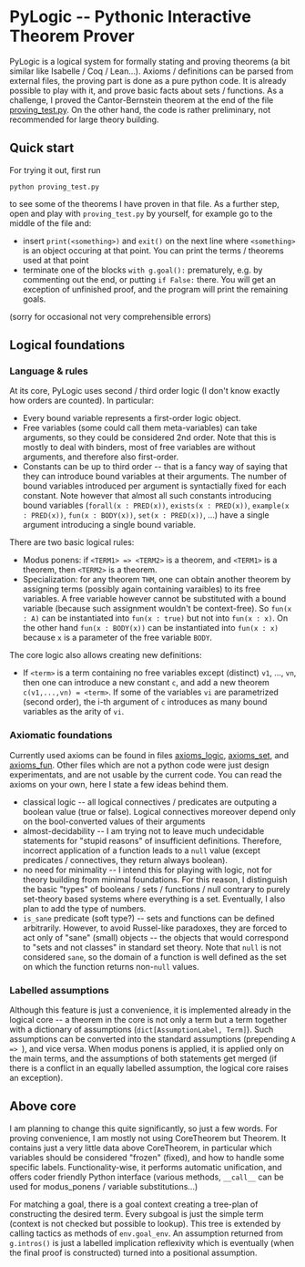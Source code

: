 # PyLogic -- Pythonic Interactive Theorem Prover

PyLogic is a logical system for formally stating and proving theorems (a bit similar like Isabelle / Coq / Lean...). Axioms / definitions can be parsed from external files, the proving part is done as a pure python code. It is already possible to play with it, and prove basic facts about sets / functions. As a challenge, I proved the Cantor-Bernstein theorem at the end of the file [proving_test.py](proving_test.py). On the other hand, the code is rather preliminary, not recommended for large theory building.

## Quick start

For trying it out, first run
```
python proving_test.py
```
to see some of the theorems I have proven in that file. As a further step, open and play with `proving_test.py` by yourself, for example go to the middle of the file and:
* insert `print(<something>)` and `exit()` on the next line where `<something>` is an object occuring at that point. You can print the terms / theorems used at that point
* terminate one of the blocks `with g.goal():` prematurely, e.g. by commenting out the end, or putting `if False:` there. You will get an exception of unfinished proof, and the program will print the remaining goals.

(sorry for occasional not very comprehensible errors)

## Logical foundations

### Language & rules

At its core, PyLogic uses second / third order logic (I don't know exactly how orders are counted). In particular:
* Every bound variable represents a first-order logic object.
* Free variables (some could call them meta-variables) can take arguments, so they could be considered 2nd order. Note that this is mostly to deal with binders, most of free variables are without arguments, and therefore also first-order.
* Constants can be up to third order -- that is a fancy way of saying that they can introduce bound variables at their arguments. The number of bound variables introduced per argument is syntactially fixed for each constant. Note however that almost all such constants introducing bound variables (`forall(x : PRED(x))`, `exists(x : PRED(x))`, `example(x : PRED(x))`, `fun(x : BODY(x))`, `set(x : PRED(x))`, ...) have a single argument introducing a single bound variable.

There are two basic logical rules:
* Modus ponens: if `<TERM1> => <TERM2>` is a theorem, and `<TERM1>` is a theorem, then `<TERM2>` is a theorem.
* Specialization: for any theorem `THM`, one can obtain another theorem by assigning terms (possibly again containing varaibles) to its free variables. A free variable however cannot be substituted with a bound variable (because such assignment wouldn't be context-free). So `fun(x : A)` can be instantiated into `fun(x : true)` but not into `fun(x : x)`. On the other hand `fun(x : BODY(x))` can be instantiated into `fun(x : x)` because `x` is a parameter of the free variable `BODY`.

The core logic also allows creating new definitions:
* If `<term>` is a term containing no free variables except (distinct) `v1`, ..., `vn`, then one can introduce a new constant `c`, and add a new theorem `c(v1,...,vn) = <term>`. If some of the variables `vi` are parametrized (second order), the i-th argument of `c` introduces as many bound variables as the arity of `vi`.

### Axiomatic foundations

Currently used axioms can be found in files [axioms_logic](axioms_logic), [axioms_set](axioms_set), and [axioms_fun](axioms_fun). Other files which are not a python code were just design experimentats, and are not usable by the current code. You can read the axioms on your own, here I state a few ideas behind them.

* classical logic -- all logical connectives / predicates are outputing a boolean value (true or false). Logical connectives moreover depend only on the bool-converted values of their arguments
* almost-decidability -- I am trying not to leave much undecidable statements for "stupid reasons" of insufficient definitions. Therefore, incorrect application of a function leads to a `null` value (except predicates / connectives, they return always boolean).
* no need for minimality -- I intend this for playing with logic, not for theory building from minimal foundations. For this reason, I distinguish the basic "types" of booleans / sets / functions / null contrary to purely set-theory based systems where everything is a set. Eventually, I also plan to add the type of numbers.
* `is_sane` predicate (soft type?) -- sets and functions can be defined arbitrarily. However, to avoid Russel-like paradoxes, they are forced to act only of "sane" (small) objects -- the objects that would correspond to "sets and not classes" in standard set theory. Note that `null` is not considered `sane`, so the domain of a function is well defined as the set on which the function returns non-`null` values.

### Labelled assumptions

Although this feature is just a convenience, it is implemented already in the logical core -- a theorem in the core is not only a term but a term together with a dictionary of assumptions (`dict[AssumptionLabel, Term]`). Such assumptions can be converted into the standard assumptions (prepending `A => `), and vice versa. When modus ponens is applied, it is applied only on the main terms, and the assumptions of both statements get merged (if there is a conflict in an equally labelled assumption, the logical core raises an exception).

## Above core

I am planning to change this quite significantly, so just a few words. For proving convenience, I am mostly not using CoreTheorem but Theorem. It contains just a very little data above CoreTheorem, in particular which variables should be considered "frozen" (fixed), and how to handle some specific labels. Functionality-wise, it performs automatic unification, and offers coder friendly Python interface (various methods, `__call__` can be used for modus_ponens / variable substitutions...)

For matching a goal, there is a goal context creating a tree-plan of constructing the desired term. Every subgoal is just the simple term (context is not checked but possible to lookup). This tree is extended by calling tactics as methods of `env.goal_env`. An assumption returned from `g.intros()` is just a labelled implication reflexivity which is eventually (when the final proof is constructed) turned into a positional assumption.

